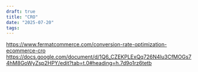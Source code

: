 ```yaml
---
draft: true
title: "CRO"
date: "2025-07-20"
tags: 
---
```

https://www.fermatcommerce.com/conversion-rate-optimization-ecommerce-cro
https://docs.google.com/document/d/1Q6_CZEKPLExQq726N4lu3CfMOGs74hM8GoWyZsp2HPY/edit?tab=t.0#heading=h.7d9o1rz6tetb